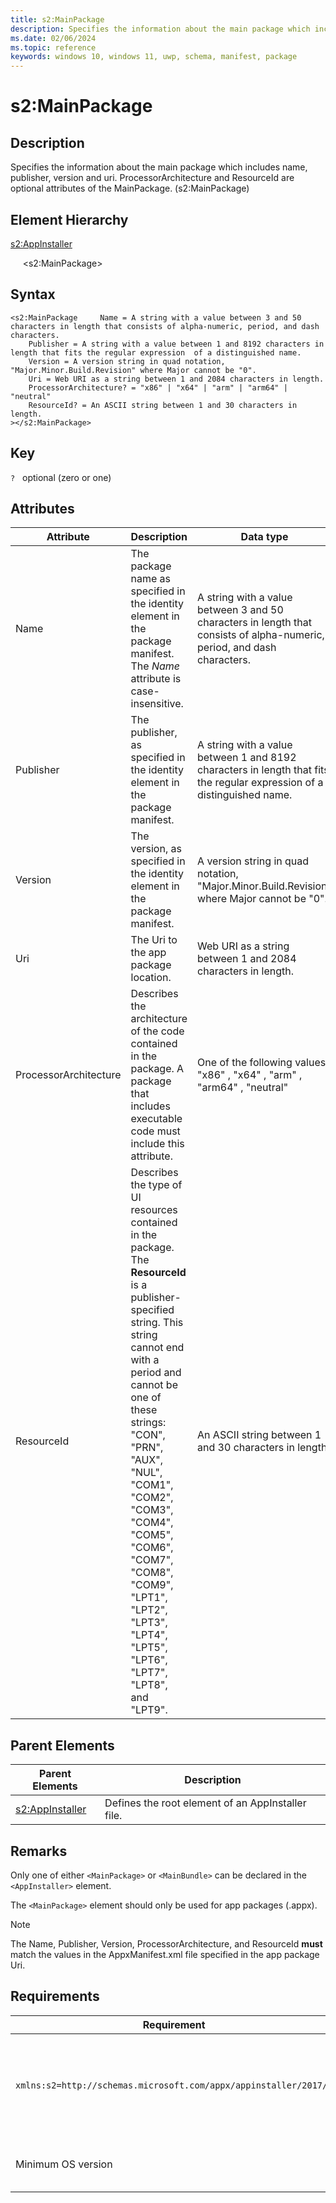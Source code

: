 ```yaml
---
title: s2:MainPackage
description: Specifies the information about the main package which includes name, publisher, version and uri. ProcessorArchitecture and ResourceId are optional attributes of the MainPackage. (s2:MainPackage)
ms.date: 02/06/2024
ms.topic: reference
keywords: windows 10, windows 11, uwp, schema, manifest, package 
---
```


# s2:MainPackage

## Description

Specifies the information about the main package which includes name, publisher, version and uri. ProcessorArchitecture and ResourceId are optional attributes of the MainPackage. (s2:MainPackage)

## Element Hierarchy

[s2:AppInstaller](element-s2-appinstaller.md)

&nbsp;&nbsp;&nbsp;&nbsp; &lt;s2:MainPackage&gt;

## Syntax
```syntax
<s2:MainPackage     Name = A string with a value between 3 and 50 characters in length that consists of alpha-numeric, period, and dash characters.
    Publisher = A string with a value between 1 and 8192 characters in length that fits the regular expression  of a distinguished name.
    Version = A version string in quad notation, "Major.Minor.Build.Revision" where Major cannot be "0".
    Uri = Web URI as a string between 1 and 2084 characters in length.
    ProcessorArchitecture? = "x86" | "x64" | "arm" | "arm64" | "neutral"
    ResourceId? = An ASCII string between 1 and 30 characters in length.
></s2:MainPackage>
```

## Key
`?`    optional (zero or one) 

## Attributes

| Attribute | Description | Data type | Required |
| -----------| -------------| -----------| ----------|
| Name | The package name as specified in the identity element in the package manifest. The *Name* attribute is case-insensitive. | A string with a value between 3 and 50 characters in length that consists of alpha-numeric, period, and dash characters.| Yes |
| Publisher | The publisher, as specified in the identity element in the package manifest. | A string with a value between 1 and 8192 characters in length that fits the regular expression  of a distinguished name.| Yes |
| Version | The version, as specified in the identity element in the package manifest. | A version string in quad notation, "Major.Minor.Build.Revision" where Major cannot be "0".| Yes |
| Uri | The Uri to the app package location. | Web URI as a string between 1 and 2084 characters in length.| Yes |
| ProcessorArchitecture | Describes the architecture of the code contained in the package. A package that includes executable code must include this attribute. | One of the following values: "x86" , "x64" , "arm" , "arm64" , "neutral"| No |
| ResourceId | Describes the type of UI resources contained in the package. The **ResourceId** is a publisher-specified string. This string cannot end with a period and cannot be one of these strings: "CON", "PRN", "AUX", "NUL", "COM1", "COM2", "COM3", "COM4", "COM5", "COM6", "COM7", "COM8", "COM9", "LPT1", "LPT2", "LPT3", "LPT4", "LPT5", "LPT6", "LPT7", "LPT8", and "LPT9". | An ASCII string between 1 and 30 characters in length.| No |

## Parent Elements

| Parent Elements | Description |
|-----------------|-------------|
| [s2:AppInstaller](element-s2-optionalpackages.md) | Defines the root element of an AppInstaller file. |

## Remarks

Only one of either `<MainPackage>` or `<MainBundle>` can be declared in the `<AppInstaller>` element. 

The `<MainPackage>` element should only be used for app packages (.appx).

> [!NOTE]
> The Name, Publisher, Version, ProcessorArchitecture, and ResourceId **must** match the values in the AppxManifest.xml file specified in the app package Uri.

## Requirements

| Requirement | Value |
| ---------------| -------------------------------------------------------------|
| `xmlns:s2=http://schemas.microsoft.com/appx/appinstaller/2017/2` | This namespace is required for features introduced in Windows 10, version 1803. |
| Minimum OS version | Windows 10 version 1803 build 17134 |
